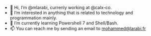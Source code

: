 - 👋 Hi, I’m @mlarabi, currenly working at @calx-co.
- 👀 I’m interested in anything that is related to technology and programmation mainly.
- 🌱 I’m currently learning Powershell 7 and Shell/Bash.
- 📫 You can reach me by sending an email to mohammed@larabi.fr
